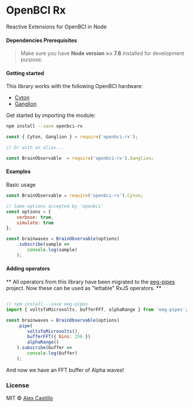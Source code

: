 # OpenBCI Rx

Reactive Extensions for OpenBCI in Node

#### Dependencies Prerequisites
> Make sure you have **Node version >= 7.8** installed for development purpose.

#### Getting started

This library works with the following OpenBCI hardware:

* [Cyton](https://github.com/OpenBCI/OpenBCI_NodeJS)
* [Ganglion](https://github.com/OpenBCI/OpenBCI_NodeJS_Ganglion)

Get started by importing the module:

``` bash
npm install --save openbci-rx
```

``` js
const { Cyton, Ganglion } = require('openbci-rx');

// Or with an alias...

const BrainObservable  = require('openbci-rx').Ganglion;
```

#### Examples

Basic usage

``` js
const BrainObservable = require('openbci-rx').Cyton;

// Same options accepted by 'openbci'
const options = {
    verbose: true,
    simulate: true
};

const brainwaves = BrainObservable(options)
    .subscribe(sample =>
        console.log(sample)
    );
```

#### Adding operators

** All operators from this library have been migrated to the [eeg-pipes](https://github.com/alexcastillo/eeg-pipes) 
project. Now these can be used as "lettable" RxJS operators. **

``` js 

// npm install --save eeg-pipes
import { voltsToMicrovolts, bufferFFT, alphaRange } from 'eeg-pipes';

const brainwaves = BrainObservable(options)
    .pipe(
        voltsToMicrovolts(),
        bufferFFT({ bins: 256 })
        alphaRange()
    ).subscribe(buffer =>
        console.log(buffer)
    );
```

And now we have an FFT buffer of Alpha waves!

### License
MIT © [Alex Castillo](https://github.com/alexcastillo)
